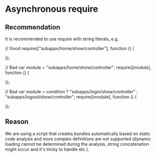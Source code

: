 Asynchronous require
====================

Recommendation
--------------

It is recommended to use require with string literals, e.g.

// Good
require(["subapps/home/show/controller"], function () {
    
});

// Bad
var module = "subapps/home/show/controller";
require([module], function () {
    
});

// Bad
var module = condition ? "subapps/login/show/controller" : "subapps/logout/show/controller";
require([module], function () {
    
});

Reason
------

We are using a script that creates bundles automatically based on static code analysis and 
more complex definitions are not supported (dynamic loading cannot be determined during the 
analysis, string concatenation might occur and it's tricky to handle etc.).